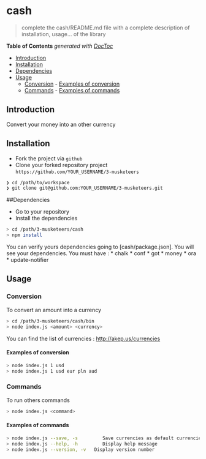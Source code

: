 # cash

> complete the cash/README.md file with a complete description of installation, usage... of the library

<!-- START doctoc generated TOC please keep comment here to allow auto update -->
<!-- DON'T EDIT THIS SECTION, INSTEAD RE-RUN doctoc TO UPDATE -->
**Table of Contents**  *generated with [DocToc](https://github.com/thlorenz/doctoc)*

- [Introduction](#introduction)
- [Installation](#installation)
- [Dependencies](#dependencies)
- [Usage](#usage)
  - [Conversion](#conversion)
		- [Examples of conversion](@examples_of_conversiob)
  - [Commands](#commands)
		- [Examples of commands](@examples_of_commands)


<!-- END doctoc generated TOC please keep comment here to allow auto update -->

## Introduction

Convert your money into an other currency

## Installation

* Fork the project via `github`
* Clone your forked repository project `https://github.com/YOUR_USERNAME/3-musketeers`

```sh
❯ cd /path/to/workspace
❯ git clone git@github.com:YOUR_USERNAME/3-musketeers.git
```
##Dependencies

* Go to your repository
* Install the dependencies

``` sh
> cd /path/3-musketeers/cash
> npm install
```

You can verify yours dependencies going to [cash/package.json]. You will see your dependencies. You must have :
		* chalk
		* conf
		* got
		* money
		* ora
		* update-notifier

## Usage

### Conversion

To convert an amount into a currency

``` sh
> cd /path/3-musketeers/cash/bin
> node index.js <amount> <currency>
```

You can find the list of currencies : http://akep.us/currencies

#### Examples of conversion
```sh
> node index.js 1 usd
> node index.js 1 usd eur pln aud
```

### Commands

To run others commands

```sh
> node index.js <command>
```

#### Examples of commands
```sh
> node index.js --save, -s         Save currencies as default currencies
> node index.js --help, -h         Display help message
> node index.js --version, -v   Display version number
```
